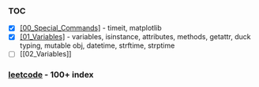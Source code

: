 ### TOC
- [x] [[00_Special_Commands]](https://github.com/krystinli/code_snippet_collection/blob/master/Python_Functions/00_Special_Commands.ipynb) - timeit, matplotlib
- [x] [[01_Variables]](https://github.com/krystinli/code_snippet_collection/blob/master/Python_Functions/01_Variables.ipynb) - variables, isinstance, attributes, methods, getattr, duck typing, mutable obj, datetime, strftime, strptime
- [ ] [[02_Variables]]

### [leetcode](https://leetcode.com/problemset/all/) - 100+ index
